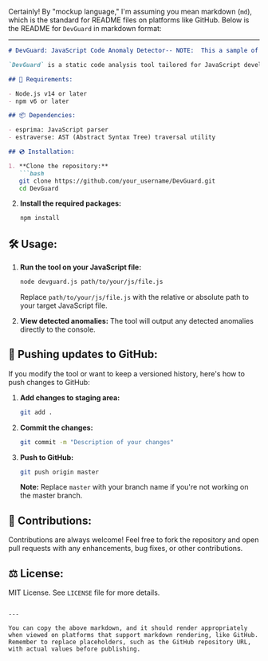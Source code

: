 Certainly! By "mockup language," I'm assuming you mean markdown (`md`), which is the standard for README files on platforms like GitHub. Below is the README for `DevGuard` in markdown format:

---

```markdown
# DevGuard: JavaScript Code Anomaly Detector-- NOTE:  This a sample of the application only, I can demo full version if you want to see it.

`DevGuard` is a static code analysis tool tailored for JavaScript developers to flag potential code anomalies in real-time, aiding in quicker debugging and more resilient code.

## 🚀 Requirements:

- Node.js v14 or later
- npm v6 or later

## 📦 Dependencies:

- esprima: JavaScript parser
- estraverse: AST (Abstract Syntax Tree) traversal utility

## 💿 Installation:

1. **Clone the repository:**
   ```bash
   git clone https://github.com/your_username/DevGuard.git
   cd DevGuard
   ```

2. **Install the required packages:**
   ```bash
   npm install
   ```

## 🛠️ Usage:

1. **Run the tool on your JavaScript file:**
   ```bash
   node devguard.js path/to/your/js/file.js
   ```
   Replace `path/to/your/js/file.js` with the relative or absolute path to your target JavaScript file.

2. **View detected anomalies:**
   The tool will output any detected anomalies directly to the console.

## 🔄 Pushing updates to GitHub:

If you modify the tool or want to keep a versioned history, here's how to push changes to GitHub:

1. **Add changes to staging area:**
   ```bash
   git add .
   ```

2. **Commit the changes:**
   ```bash
   git commit -m "Description of your changes"
   ```

3. **Push to GitHub:**
   ```bash
   git push origin master
   ```
   **Note:** Replace `master` with your branch name if you're not working on the master branch.

## 🙌 Contributions:

Contributions are always welcome! Feel free to fork the repository and open pull requests with any enhancements, bug fixes, or other contributions.

## ⚖️ License:

MIT License. See `LICENSE` file for more details.
```

---

You can copy the above markdown, and it should render appropriately when viewed on platforms that support markdown rendering, like GitHub. Remember to replace placeholders, such as the GitHub repository URL, with actual values before publishing.

